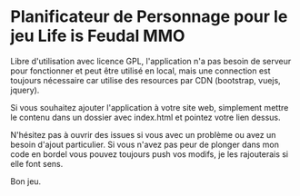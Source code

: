 # Planificateur de Personnage pour le jeu Life is Feudal MMO

Libre d'utilisation avec licence GPL, l'application n'a pas besoin de serveur pour fonctionner et peut être utilisé en local, mais une connection est toujours nécessaire car utilise des resources par CDN (bootstrap, vuejs, jquery).

Si vous souhaitez ajouter l'application à votre site web, simplement mettre le contenu dans un dossier avec index.html et pointez votre lien dessus.

N'hésitez pas à ouvrir des issues si vous avec un problème ou avez un besoin d'ajout particulier. Si vous n'avez pas peur de plonger dans mon code en bordel vous pouvez toujours push vos modifs, je les rajouterais si elle font sens.

Bon jeu.